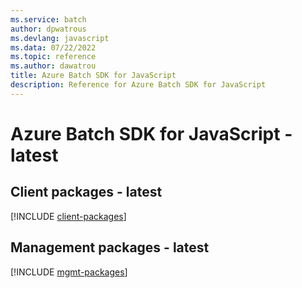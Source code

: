 ```yaml
---
ms.service: batch
author: dpwatrous
ms.devlang: javascript
ms.data: 07/22/2022
ms.topic: reference
ms.author: dawatrou
title: Azure Batch SDK for JavaScript
description: Reference for Azure Batch SDK for JavaScript
---
```

# Azure Batch SDK for JavaScript - latest

## Client packages - latest
[!INCLUDE [client-packages](batch-client-index.md)]
## Management packages - latest
[!INCLUDE [mgmt-packages](batch-mgmt-index.md)]